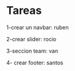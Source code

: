 # Tareas

1-crear un navbar: ruben

2-crear slider: rocio

3-seccion team: van

4- crear footer: santos
